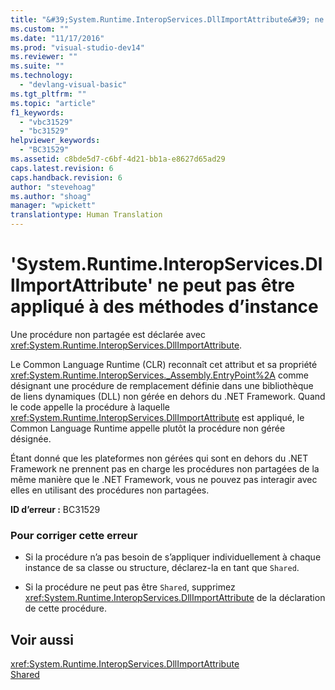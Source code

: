 ```yaml
---
title: "&#39;System.Runtime.InteropServices.DllImportAttribute&#39; ne peut pas &#234;tre appliqu&#233; &#224; des m&#233;thodes d’instance | Microsoft Docs"
ms.custom: ""
ms.date: "11/17/2016"
ms.prod: "visual-studio-dev14"
ms.reviewer: ""
ms.suite: ""
ms.technology: 
  - "devlang-visual-basic"
ms.tgt_pltfrm: ""
ms.topic: "article"
f1_keywords: 
  - "vbc31529"
  - "bc31529"
helpviewer_keywords: 
  - "BC31529"
ms.assetid: c8bde5d7-c6bf-4d21-bb1a-e8627d65ad29
caps.latest.revision: 6
caps.handback.revision: 6
author: "stevehoag"
ms.author: "shoag"
manager: "wpickett"
translationtype: Human Translation
---
```

# &#39;System.Runtime.InteropServices.DllImportAttribute&#39; ne peut pas &#234;tre appliqu&#233; &#224; des m&#233;thodes d’instance
Une procédure non partagée est déclarée avec <xref:System.Runtime.InteropServices.DllImportAttribute>.  
  
 Le Common Language Runtime \(CLR\) reconnaît cet attribut et sa propriété <xref:System.Runtime.InteropServices._Assembly.EntryPoint%2A> comme désignant une procédure de remplacement définie dans une bibliothèque de liens dynamiques \(DLL\) non gérée en dehors du .NET Framework. Quand le code appelle la procédure à laquelle <xref:System.Runtime.InteropServices.DllImportAttribute> est appliqué, le Common Language Runtime appelle plutôt la procédure non gérée désignée.  
  
 Étant donné que les plateformes non gérées qui sont en dehors du .NET Framework ne prennent pas en charge les procédures non partagées de la même manière que le .NET Framework, vous ne pouvez pas interagir avec elles en utilisant des procédures non partagées.  
  
 **ID d’erreur :** BC31529  
  
### Pour corriger cette erreur  
  
-   Si la procédure n’a pas besoin de s’appliquer individuellement à chaque instance de sa classe ou structure, déclarez\-la en tant que `Shared`.  
  
-   Si la procédure ne peut pas être `Shared`, supprimez <xref:System.Runtime.InteropServices.DllImportAttribute> de la déclaration de cette procédure.  
  
## Voir aussi  
 <xref:System.Runtime.InteropServices.DllImportAttribute>   
 [Shared](../../visual-basic/language-reference/modifiers/shared.md)